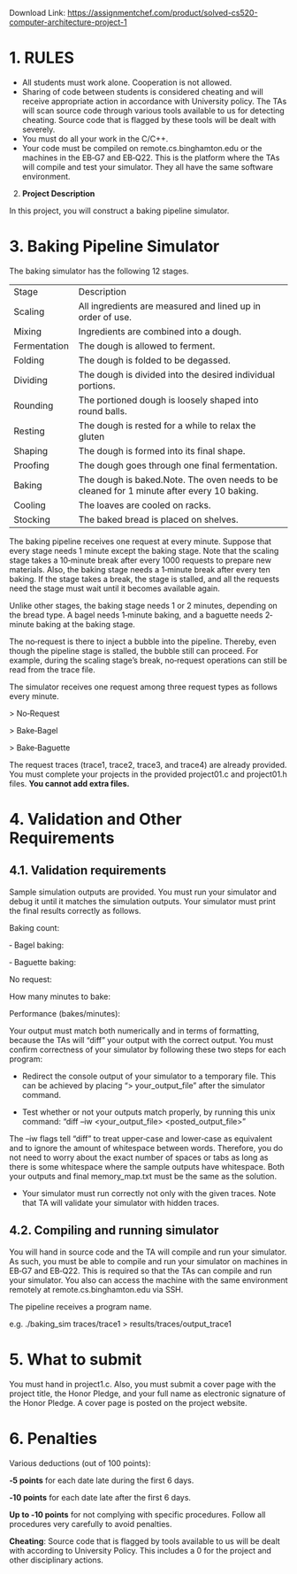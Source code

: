 Download Link: https://assignmentchef.com/product/solved-cs520-computer-architecture-project-1
<br>
<h1>1. RULES</h1>




<ul>

 <li>All students must work alone. Cooperation is not allowed.</li>

 <li>Sharing of code between students is considered cheating and will receive appropriate action in accordance with University policy. The TAs will scan source code through various tools available to us for detecting cheating. Source code that is flagged by these tools will be dealt with severely.</li>

 <li>You must do all your work in the C/C++.</li>

 <li>Your code must be compiled on remote.cs.binghamton.edu or the machines in the EB‐G7 and EB‐Q22. This is the platform where the TAs will compile and test your simulator. They all have the same software environment.</li>

</ul>




<ol start="2">

 <li><strong> Project Description</strong></li>

</ol>




In this project, you will construct a baking pipeline simulator.

<strong> </strong>

<h1>3. Baking Pipeline Simulator</h1>




The baking simulator has the following 12 stages.







<table width="623">

 <tbody>

  <tr>

   <td width="102">Stage</td>

   <td width="522">Description</td>

  </tr>

  <tr>

   <td width="102">Scaling</td>

   <td width="522">All ingredients are measured and lined up in order of use.</td>

  </tr>

  <tr>

   <td width="102">Mixing</td>

   <td width="522">Ingredients are combined into a dough.</td>

  </tr>

  <tr>

   <td width="102">Fermentation</td>

   <td width="522">The dough is allowed to ferment.</td>

  </tr>

  <tr>

   <td width="102">Folding</td>

   <td width="522">The dough is folded to be degassed.</td>

  </tr>

  <tr>

   <td width="102">Dividing</td>

   <td width="522">The dough is divided into the desired individual portions.</td>

  </tr>

  <tr>

   <td width="102">Rounding</td>

   <td width="522">The portioned dough is loosely shaped into round balls.</td>

  </tr>

  <tr>

   <td width="102">Resting</td>

   <td width="522">The dough is rested for a while to relax the gluten</td>

  </tr>

  <tr>

   <td width="102">Shaping</td>

   <td width="522">The dough is formed into its final shape.</td>

  </tr>

  <tr>

   <td width="102">Proofing</td>

   <td width="522">The dough goes through one final fermentation.</td>

  </tr>

  <tr>

   <td width="102">Baking</td>

   <td width="522">The dough is baked.Note. The oven needs to be cleaned for 1 minute after every 10 baking.</td>

  </tr>

  <tr>

   <td width="102">Cooling</td>

   <td width="522">The loaves are cooled on racks.</td>

  </tr>

  <tr>

   <td width="102">Stocking</td>

   <td width="522">The baked bread is placed on shelves.</td>

  </tr>

 </tbody>

</table>




The baking pipeline receives one request at every minute. Suppose that every stage needs 1 minute except the baking stage. Note that the scaling stage takes a 10‐minute break after every 1000 requests to prepare new materials. Also, the baking stage needs a 1‐minute break after every ten baking. If the stage takes a break, the stage is stalled, and all the requests need the stage must wait until it becomes available again.




Unlike other stages, the baking stage needs 1 or 2 minutes, depending on the bread type. A bagel needs 1‐minute baking, and a baguette needs 2‐minute baking at the baking stage.




The no‐request is there to inject a bubble into the pipeline. Thereby, even though the pipeline stage is stalled, the bubble still can proceed. For example, during the scaling stage’s break, no‐request operations can still be read from the trace file.




The simulator receives one request among three request types as follows every minute.




&gt; No‐Request

&gt; Bake‐Bagel

&gt; Bake‐Baguette




The request traces (trace1, trace2, trace3, and trace4) are already provided. You must complete your projects in the provided project01.c and project01.h files. <strong>You cannot add extra files.</strong>




<h1>4. Validation and Other Requirements</h1>




<h2>4.1. Validation requirements</h2>




Sample simulation outputs are provided. You must run your simulator and debug it until it matches the simulation outputs. Your simulator must print the final results correctly as follows.




Baking count:

‐ Bagel baking:

‐ Baguette baking:

No request:




How many minutes to bake:




Performance (bakes/minutes):




Your output must match both numerically and in terms of formatting, because the TAs will “diff” your output with the correct output. You must confirm correctness of your simulator by following these two steps for each program:




<ul>

 <li>Redirect the console output of your simulator to a temporary file. This can be achieved by placing “&gt; your_output_file” after the simulator command.</li>

</ul>




<ul>

 <li>Test whether or not your outputs match properly, by running this unix command: “diff –iw &lt;your_output_file&gt; &lt;posted_output_file&gt;”</li>

</ul>




The –iw flags tell “diff” to treat upper‐case and lower‐case as equivalent and to ignore the amount of whitespace between words. Therefore, you do not need to worry about the exact number of spaces or tabs as long as there is some whitespace where the sample outputs have whitespace. Both your outputs and final memory_map.txt must be the same as the solution.




<ul>

 <li>Your simulator must run correctly not only with the given traces. Note that TA will validate your simulator with hidden traces.</li>

</ul>




<h2>4.2. Compiling and running simulator</h2>




You will hand in source code and the TA will compile and run your simulator. As such, you must be able to compile and run your simulator on machines in EB‐G7 and EB‐Q22. This is required so that the TAs can compile and run your simulator. You also can access the machine with the same environment remotely at remote.cs.binghamton.edu via SSH.




The pipeline receives a program name.




e.g. ./baking_sim traces/trace1 &gt; results/traces/output_trace1




<h1>5. What to submit</h1>




You must hand in project1.c. Also, you must submit a cover page with the project title, the Honor Pledge, and your full name as electronic signature of the Honor Pledge. A cover page is posted on the project website.




<h1>6. Penalties</h1>




Various deductions (out of 100 points):

<strong>‐5 points</strong> for each date late during the first 6 days.

<strong>‐10 points</strong> for each date late after the first 6 days.




<strong>Up to ‐10 points</strong> for not complying with specific procedures. Follow all procedures very carefully to avoid penalties.




<strong>Cheating</strong>: Source code that is flagged by tools available to us will be dealt with according to University Policy. This includes a 0 for the project and other disciplinary actions.


